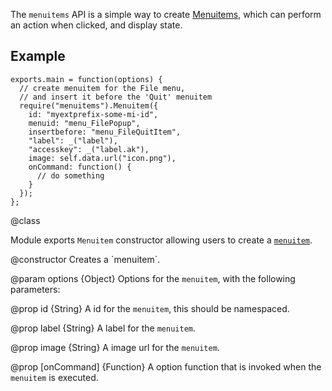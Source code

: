 <!-- contributed by Erik Vold [erikvvold@gmail.com]  -->


The `menuitems` API is a simple way to create
[Menuitems](https://developer.mozilla.org/en/XUL/PopupGuide/MenuItems), which
can perform an action when clicked, and display state.

## Example ##

    exports.main = function(options) {
      // create menuitem for the File menu,
      // and insert it before the 'Quit' menuitem
      require("menuitems").Menuitem({
        id: "myextprefix-some-mi-id",
        menuid: "menu_FilePopup",
        insertbefore: "menu_FileQuitItem",
        "label": _("label"),
        "accesskey": _("label.ak"),
        image: self.data.url("icon.png"),
        onCommand: function() {
          // do something
        }
      });
    };

<api name="Menuitem">
@class

Module exports `Menuitem` constructor allowing users to create a
[`menuitem`](https://developer.mozilla.org/en/XUL/menuitem).

<api name="Menuitem">
@constructor
Creates a `menuitem`.

@param options {Object}
  Options for the `menuitem`, with the following parameters:

@prop id {String}
A id for the `menuitem`, this should be namespaced.

@prop label {String}
A label for the `menuitem`.

@prop image {String}
A image url for the `menuitem`.

@prop [onCommand] {Function}
 A option function that is invoked when the `menuitem` is executed.
</api>
</api>
